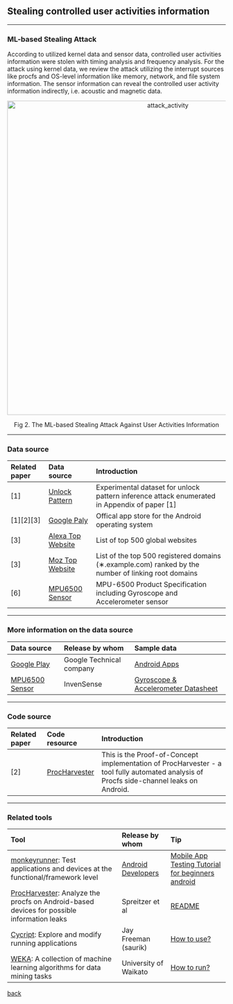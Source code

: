 ## Stealing controlled user activities information

_ _ _
### ML-based Stealing Attack

<p> According to utilized kernel data and sensor data, controlled user activities information were stolen with timing analysis and frequency analysis. For the attack using kernel data, we review the attack utilizing the interrupt sources like procfs and OS-level information like memory, network, and file system information. The sensor information can reveal the controlled user activity information indirectly, i.e. acoustic and magnetic data.</p>

<p align="center"><img width="725" alt="attack_activity" src="https://user-images.githubusercontent.com/13388819/51515178-cdd07900-1e66-11e9-92d4-3f36e5510d29.png"></p> 
<p align="center">Fig 2. The ML-based Stealing Attack Against User Activities Information</p>

_ _ _
### Data source


|Related paper         | Data source          | Introduction|
|:-------------|:------------------|:------|
|[1]       |[Unlock Pattern](https://ieeexplore.ieee.org/stamp/stamp.jsp?tp=&arnumber=7546515) |Experimental dataset for unlock pattern inference attack enumerated in Appendix of paper [1]|
|[1][2][3] |[Google Paly](https://play.google.com/store)  |Offical app store for the Android operating system |
|[3]       |[Alexa Top Website](https://www.alexa.com/topsites)      |List of top 500 global websites |
|[3]       |[Moz Top Website](https://moz.com/top500)          |List of the top 500 registered domains (∗.example.com) ranked by the number of linking root domains |
|[6]       |[MPU6500 Sensor](https://www.invensense.com/wp-content/uploads/2015/02/MPU-6500-Datasheet2.pdf)  |MPU-6500 Product Specification including Gyroscope and Accelerometer sensor |


_ _ _
### More information on the data source



|Data source         | Release by whom          | Sample data |
|:-------------|:------------------|:------|
|[Google Play](https://play.google.com/store?hl=en) |Google Technical company  |[Android Apps](https://play.google.com/store/apps?hl=en) |
|[MPU6500 Sensor](https://www.invensense.com/wp-content/uploads/2015/02/MPU-6500-Datasheet2.pdf) |InvenSense | [Gyroscope & Accelerometer Datasheet](https://www.invensense.com/wp-content/uploads/2015/02/MPU-6500-Datasheet2.pdf) |


_ _ _
### Code source


|Related paper         | Code resource          | Introduction |
|:-------------|:------------------|:------|
|[2] |[ProcHarvester](https://github.com/iaik/procharvester)  |This is the Proof-of-Concept implementation of ProcHarvester - a tool fully automated analysis of Procfs side-channel leaks on Android. |


_ _ _
### Related tools



|Tool         | Release by whom          | Tip |
|:-------------|:------------------|:------|
|[monkeyrunner](https://developer.android.com/studio/test/monkeyrunner/): Test applications and devices at the functional/framework level |[Android Developers](https://developer.android.com/studio/intro/) |[Mobile App Testing Tutorial for beginners android](https://www.youtube.com/watch?v=mTIdoDEuXrM&t=2s) |
|[ProcHarvester](https://github.com/IAIK/ProcHarvester): Analyze the procfs on Android-based devices for possible information leaks |Spreitzer et al |[README](https://github.com/IAIK/ProcHarvester/blob/master/README.md) |
|[Cycript](http://www.cycript.org/): Explore and modify running applications |Jay Freeman (saurik) |[How to use?](http://www.cycript.org/manual/) |
|[WEKA](https://www.cs.waikato.ac.nz/ml/weka/): A collection of machine learning algorithms for data mining tasks |University of Waikato | [How to run?](https://machinelearningmastery.com/how-to-run-your-first-classifier-in-weka/) |



[back](index.md)
